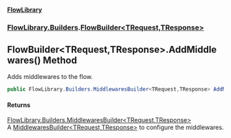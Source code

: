 #### [FlowLibrary](FlowLibrary.md 'FlowLibrary')
### [FlowLibrary.Builders](FlowLibrary.Builders.md 'FlowLibrary.Builders').[FlowBuilder&lt;TRequest,TResponse&gt;](FlowBuilder_TRequest,TResponse_.md 'FlowLibrary.Builders.FlowBuilder<TRequest,TResponse>')

## FlowBuilder<TRequest,TResponse>.AddMiddlewares() Method

Adds middlewares to the flow.

```csharp
public FlowLibrary.Builders.MiddlewaresBuilder<TRequest,TResponse> AddMiddlewares();
```

#### Returns
[FlowLibrary.Builders.MiddlewaresBuilder&lt;](MiddlewaresBuilder_TRequest,TResponse_.md 'FlowLibrary.Builders.MiddlewaresBuilder<TRequest,TResponse>')[TRequest](FlowBuilder_TRequest,TResponse_.md#FlowLibrary.Builders.FlowBuilder_TRequest,TResponse_.TRequest 'FlowLibrary.Builders.FlowBuilder<TRequest,TResponse>.TRequest')[,](MiddlewaresBuilder_TRequest,TResponse_.md 'FlowLibrary.Builders.MiddlewaresBuilder<TRequest,TResponse>')[TResponse](FlowBuilder_TRequest,TResponse_.md#FlowLibrary.Builders.FlowBuilder_TRequest,TResponse_.TResponse 'FlowLibrary.Builders.FlowBuilder<TRequest,TResponse>.TResponse')[&gt;](MiddlewaresBuilder_TRequest,TResponse_.md 'FlowLibrary.Builders.MiddlewaresBuilder<TRequest,TResponse>')  
A [MiddlewaresBuilder&lt;TRequest,TResponse&gt;](MiddlewaresBuilder_TRequest,TResponse_.md 'FlowLibrary.Builders.MiddlewaresBuilder<TRequest,TResponse>') to configure the middlewares.